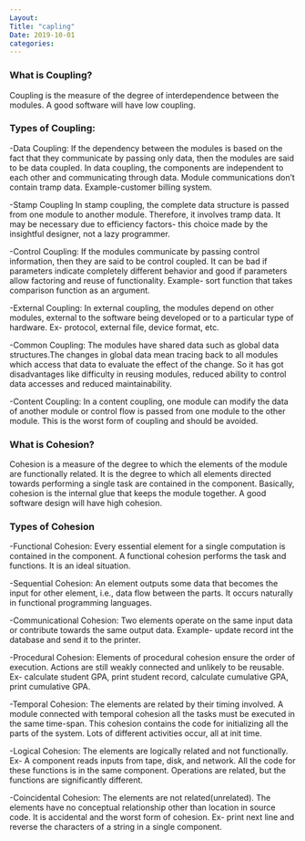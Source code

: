```yaml
---
Layout:
Title: "capling"
Date: 2019-10-01
categories:
---
```


### What is Coupling?
Coupling is the measure of the degree of interdependence between the modules. A good software will have low coupling.

### Types of Coupling:
-Data Coupling: If the dependency between the modules is based on the fact that they communicate by passing only data, then the modules are said to be data coupled. In data coupling, the components are independent to each other and communicating through data. Module communications don’t contain tramp data. Example-customer billing system.

-Stamp Coupling In stamp coupling, the complete data structure is passed from one module to another module. Therefore, it involves tramp data. It may be necessary due to efficiency factors- this choice made by the insightful designer, not a lazy programmer.

-Control Coupling: If the modules communicate by passing control information, then they are said to be control coupled. It can be bad if parameters indicate completely different behavior and good if parameters allow factoring and reuse of functionality. Example- sort function that takes comparison function as an argument.

-External Coupling: In external coupling, the modules depend on other modules, external to the software being developed or to a particular type of hardware. Ex- protocol, external file, device format, etc.

-Common Coupling: The modules have shared data such as global data structures.The changes in global data mean tracing back to all modules which access that data to evaluate the effect of the change. So it has got disadvantages like difficulty in reusing modules, reduced ability to control data accesses and reduced maintainability.

-Content Coupling: In a content coupling, one module can modify the data of another module or control flow is passed from one module to the other module. This is the worst form of coupling and should be avoided.

### What is Cohesion?
Cohesion is a measure of the degree to which the elements of the module are functionally related. It is the degree to which all elements directed towards performing a single task are contained in the component. Basically, cohesion is the internal glue that keeps the module together. A good software design will have high cohesion.

### Types of Cohesion
-Functional Cohesion: Every essential element for a single computation is contained in the component. A functional cohesion performs the task and functions. It is an ideal situation.

-Sequential Cohesion: An element outputs some data that becomes the input for other element, i.e., data flow between the parts. It occurs naturally in functional programming languages.

-Communicational Cohesion: Two elements operate on the same input data or contribute towards the same output data. Example- update record int the database and send it to the printer.

-Procedural Cohesion: Elements of procedural cohesion ensure the order of execution. Actions are still weakly connected and unlikely to be reusable. Ex- calculate student GPA, print student record, calculate cumulative GPA, print cumulative GPA.

-Temporal Cohesion: The elements are related by their timing involved. A module connected with temporal cohesion all the tasks must be executed in the same time-span. This cohesion contains the code for initializing all the parts of the system. Lots of different activities occur, all at init time.

-Logical Cohesion: The elements are logically related and not functionally. Ex- A component reads inputs from tape, disk, and network. All the code for these functions is in the same component. Operations are related, but the functions are significantly different.

-Coincidental Cohesion: The elements are not related(unrelated). The elements have no conceptual relationship other than location in source code. It is accidental and the worst form of cohesion. Ex- print next line and reverse the characters of a string in a single component.
